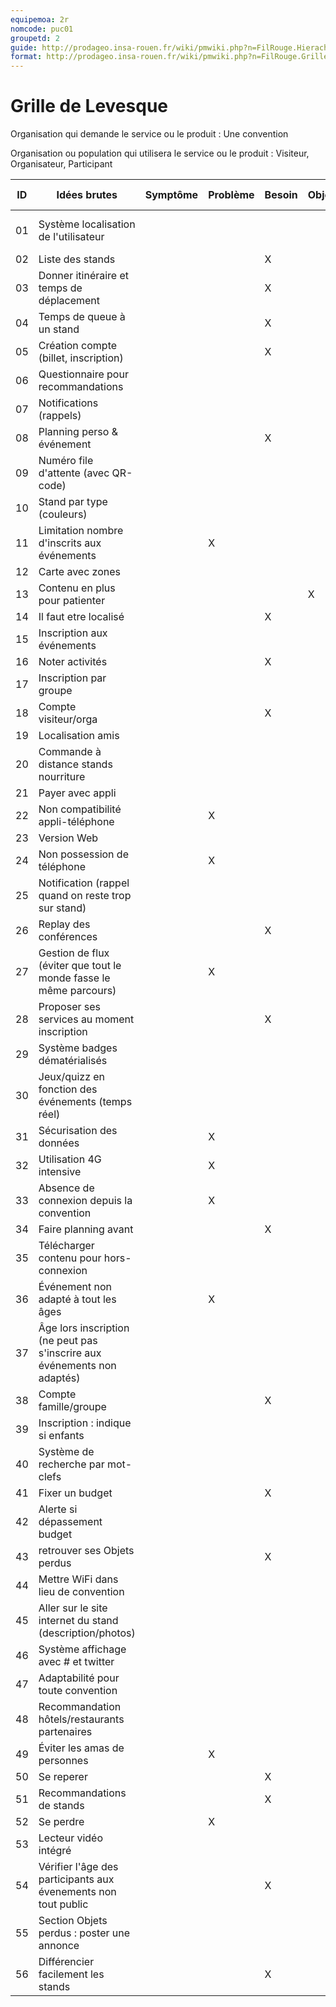 ```yaml
---
equipemoa: 2r
nomcode: puc01
groupetd: 2
guide: http://prodageo.insa-rouen.fr/wiki/pmwiki.php?n=FilRouge.HierachiserBesoins
format: http://prodageo.insa-rouen.fr/wiki/pmwiki.php?n=FilRouge.GrilleLevesque
---
```


# Grille de Levesque

Organisation qui demande le service ou le produit : Une convention

Organisation ou population qui utilisera le service ou le produit : Visiteur, Organisateur, Participant

| ID | Idées brutes                                                             | Symptôme | Problème | Besoin | Objectif | Solution | Opportunité | Hors-Sujet | Relatif À  |
|----|--------------------------------------------------------------------------|----------|----------|--------|----------|----------|-------------|------------|------------|
| 01 | Système localisation de l'utilisateur                                    |          |          |        |          | X        |             |            | 03, 14, 19 |
| 02 | Liste des stands                                                         |          |          | X      |          |          |             |            | 34         |
| 03 | Donner itinéraire et temps de déplacement                                |          |          | X      |          |          |             |            | 14         |
| 04 | Temps de queue à un stand                                                |          |          | X      |          |          |             |            |            |
| 05 | Création compte (billet, inscription)                                    |          |          | X      |          |          |             |            |            |
| 06 | Questionnaire pour recommandations                                       |          |          |        |          | X        |             |            |            |
| 07 | Notifications (rappels)                                                  |          |          |        |          | X        |             |            | 08         |
| 08 | Planning perso & événement                                               |          |          | X      |          |          |             |            | 34         |
| 09 | Numéro file d'attente (avec QR-code)                                     |          |          |        |          | X        |             |            | 04         |
| 10 | Stand par type (couleurs)                                                |          |          |        |          | X        |             |            | 50, 56     |
| 11 | Limitation nombre d'inscrits aux événements                              |          | X        |        |          |          |             |            | 15         |
| 12 | Carte avec zones                                                         |          |          |        |          | X        |             |            | 50         |
| 13 | Contenu en plus pour patienter                                           |          |          |        | X        |          | X           |            |            |
| 14 | Il faut etre localisé                                                    |          |          | X      |          |          |             |            | 19         |
| 15 | Inscription aux événements                                               |          |          |        |          | X        |             |            | 34         |
| 16 | Noter activités                                                          |          |          | X      |          |          |             |            |            |
| 17 | Inscription par groupe                                                   |          |          |        |          | X        |             |            | 11, 24     |
| 18 | Compte visiteur/orga                                                     |          |          | X      |          |          |             |            |            |
| 19 | Localisation amis                                                        |          |          |        |          |          | X           |            | 01         |
| 20 | Commande à distance stands nourriture                                    |          |          |        |          | X        |             |            | 27, 4      |
| 21 | Payer avec appli                                                         |          |          |        |          | X        |             |            | 41         |
| 22 | Non compatibilité appli-téléphone                                        |          | X        |        |          |          |             |            | 23         |
| 23 | Version Web                                                              |          |          |        |          | X        |             |            | 22         |
| 24 | Non possession de téléphone                                              |          | X        |        |          |          |             |            |            |
| 25 | Notification (rappel quand on reste trop sur stand)                      |          |          |        |          |          | X           |            |            |
| 26 | Replay des conférences                                                   |          |          | X      |          |          |             |            | 13         |
| 27 | Gestion de flux (éviter que tout le monde fasse le même parcours)        |          | X        |        |          |          |             |            | 20, 49     |
| 28 | Proposer ses services au moment inscription                              |          |          | X      |          |          |             |            |            |
| 29 | Système badges dématérialisés                                            |          |          |        |          |          | X           |            |            |
| 30 | Jeux/quizz en fonction des événements (temps réel)                       |          |          |        |          |          | X           |            |            |
| 31 | Sécurisation des données                                                 |          | X        |        |          |          |             |            |            |
| 32 | Utilisation 4G intensive                                                 |          | X        |        |          |          |             |            | 35         |
| 33 | Absence de connexion depuis la convention                                |          | X        |        |          |          |             |            | 44         |
| 34 | Faire planning avant                                                     |          |          | X      |          |          |             |            |            |
| 35 | Télécharger contenu pour hors-connexion                                  |          |          |        |          | X        |             |            | 32         |
| 36 | Événement non adapté à tout les âges                                     |          | X        |        |          |          |             |            | 54         |
| 37 | Âge lors inscription (ne peut pas s'inscrire aux événements non adaptés) |          |          |        |          | X        |             |            | 54         |
| 38 | Compte famille/groupe                                                    |          |          | X      |          |          |             |            |            |
| 39 | Inscription : indique si enfants                                         |          |          |        |          | X        |             |            | 38         |
| 40 | Système de recherche par mot-clefs                                       |          |          |        |          | X        |             |            | 56         |
| 41 | Fixer un budget                                                          |          |          | X      |          |          |             |            |            |
| 42 | Alerte si dépassement budget                                             |          |          |        |          | X        |             |            | 41         |
| 43 | retrouver ses Objets perdus                                              |          |          | X      |          |          |             |            |            |
| 44 | Mettre WiFi dans lieu de convention                                      |          |          |        |          | X        |             |            | 32, 33     |
| 45 | Aller sur le site internet du stand (description/photos)                 |          |          |        |          |          | X           |            |            |
| 46 | Système affichage avec # et twitter                                      |          |          |        |          |          | X           |            |            |
| 47 | Adaptabilité pour toute convention                                       |          |          |        |          |          | X           |            |            |
| 48 | Recommandation hôtels/restaurants partenaires                            |          |          |        |          |          | X           |            |            |
| 49 | Éviter les amas de personnes                                             |          | X        |        |          |          |             |            | 27         |
| 50 | Se reperer                                                               |          |          | X      |          |          |             |            |            |
| 51 | Recommandations de stands                                                |          |          | X      |          |          |             |            | 6          |
| 52 | Se perdre                                                                |          | X        |        |          |          |             |            | 50         |
| 53 | Lecteur vidéo intégré                                                    |          |          |        |          | X        |             |            | 26         |
| 54 | Vérifier l'âge des participants aux évenements non tout public           |          |          | X      |          |          |             |            | 37         |
| 55 | Section Objets perdus : poster une annonce                               |          |          |        |          |          | X           |            | 43         |
| 56 | Différencier facilement les stands                                       |          |          | X      |          |          | X           |            | 34         |
